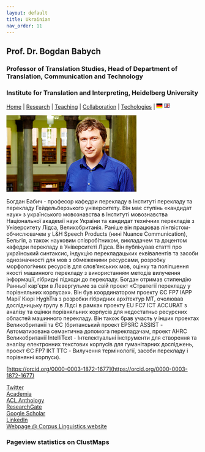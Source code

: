 ```yaml
---
layout: default
title: Ukrainian
nav_order: 11
---
```


## Prof. Dr. Bogdan Babych
### Professor of Translation Studies, Head of Department of Translation, Communication and Technology
### Institute for Translation and Interpreting, Heidelberg University

[Home](index.md) | [Research](research.md) | [Teaching](teaching.md) | [Collaboration](collaboration.md) | [Techologies](techlabs.md) | [![Image](/assets/img/flagDE2.png)](https://bogdanbabych.github.io/de/de.html) [![Image](/assets/img/flagUSUK.png)](https://bogdanbabych.github.io/)

![Image](/assets/img/Bogdan_Babych.jpg)

Богдан Бабич - професор кафедри перекладу в Інституті перекладу та перекладу Гейдельберзького університету. Він має ступінь «кандидат наук» з українського мовознавства в Інституті мовознавства Національної академії наук України та кандидат технічних перекладів з Університету Лідса, Великобританія. Раніше він працював лінгвістом-обчислювачем у L&H Speech Products (нині Nuance Communication), Бельгія, а також науковим співробітником, викладачем та доцентом кафедри перекладу в Університеті Лідса. Він публікував статті про український синтаксис, індукцію перекладацьких еквівалентів та засоби однозначності для мов з обмеженими ресурсами, розробку морфологічних ресурсів для слов’янських мов, оцінку та поліпшення якості машинного перекладу з використанням методів вилучення інформації, гібридні підходи до перекладу. Богдан отримав стипендію Ранньої кар'єри в Левергульме за свій проект «Стратегії перекладу у порівняльних корпусах». Він був координатором проекту ЄС FP7 IAPP Марії Кюрі HyghTra з розробки гібридних архітектур МТ, очолював дослідницьку групу в Лідсі в рамках проекту EU FC7 ICT ACCURAT з аналізу та оцінки порівняльних корпусів для недостатньо ресурсних областей машинного перекладу. Він також брав участь у інших проектах Великобританії та ЄС (британський проект EPSRC ASSIST - Автоматизована семантична допомога перекладачам, проект AHRC Великобританії IntelliText - Інтелектуальні інструменти для створення та аналізу електронних текстових корпусів для гуманітарних досліджень, проект ЄС FP7 ІКТ TTC - Вилучення термінології, засоби перекладу і порівнянні корпуси).


[https://orcid.org/0000-0003-1872-1677](https://orcid.org/0000-0003-1872-1677)

[Twitter](https://twitter.com/b_babych)  
[Academia](https://uni-heidelberg.academia.edu/BogdanBabych)  
[ACL Anthology](https://www.aclweb.org/anthology/people/b/bogdan-babych/)  
[ResearchGate](https://www.researchgate.net/profile/Bogdan_Babych)  
[Google Scholar](https://scholar.google.co.uk/citations?user=tCCIynYAAAAJ&hl=en)  
[LinkedIn](https://www.linkedin.com/in/bogdan-babych-767a9219/)  
[Webpage @ Corpus Linguistics website](http://corpus.leeds.ac.uk/bogdan/)


### Pageview statistics on ClustMaps

<script type="text/javascript" id="clustrmaps" src="//clustrmaps.com/map_v2.js?d=Y5Mn8ovEJ_-bNgGiMjV25n6CqBSHuX9xk8NbHaTTPCw&cl=ffffff&w=a">
</script>
